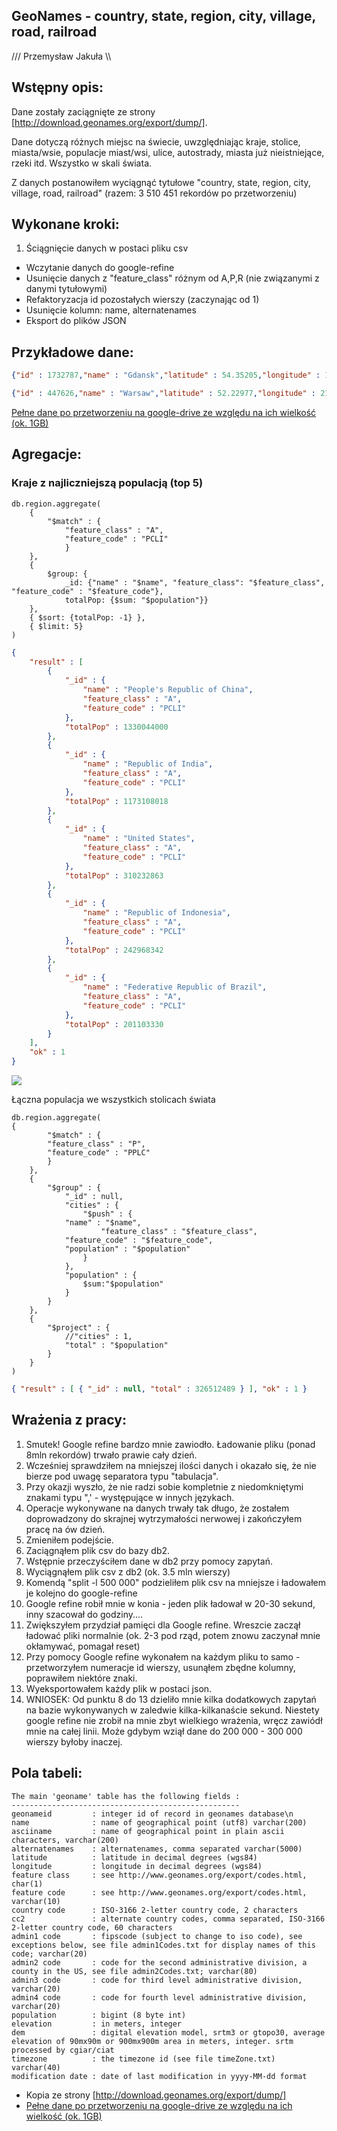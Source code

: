 ## GeoNames - country, state, region, city, village, road, railroad
///              Przemysław Jakuła              \\\

## Wstępny opis:

Dane zostały zaciągnięte ze strony [http://download.geonames.org/export/dump/]. 

Dane dotyczą różnych miejsc na świecie, uwzględniając kraje, stolice, miasta/wsie, populacje miast/wsi, ulice, autostrady, miasta już nieistniejące, rzeki itd. Wszystko w skali świata.

Z danych postanowiłem wyciągnąć tytułowe "country, state, region, city, village, road, railroad" (razem: 3 510 451 rekordów po przetworzeniu)

## Wykonane kroki:

1. Ściągnięcie danych w postaci pliku csv
* Wczytanie danych do google-refine
* Usunięcie danych z "feature_class" różnym od A,P,R (nie związanymi z danymi tytułowymi)
* Refaktoryzacja id pozostałych wierszy (zaczynając od 1)
* Usunięcie kolumn: name, alternatenames
* Eksport do plików JSON

## Przykładowe dane:
```json
{"id" : 1732787,"name" : "Gdansk","latitude" : 54.35205,"longitude" : 18.64637,"feature_class" : "P","feature_code" : "PPLA","country_code" : "PL","cc2" : null,"admin1_code" : 82,"admin2_code" : 2261,"admin3_code" : 226101,"admin4_code" : null,"population" : 461865,"elevation" : null,"dem" : 7,"timezone" : "Europe/Warsaw","modification_date" : "2011-10-14"}
```
```json
{"id" : 447626,"name" : "Warsaw","latitude" : 52.22977,"longitude" : 21.01178,"feature_class" : "P","feature_code" : "PPLC","country_code" : "PL","cc2" : null,"admin1_code" : 78,"admin2_code" : 1465,"admin3_code" : null,"admin4_code" : null,"population" : 1702139,"elevation" : null,"dem" : 113,"timezone" : "Europe/Warsaw","modification_date" : "2012-11-15"}
```

[Pełne dane po przetworzeniu na google-drive ze względu na ich wielkość (ok. 1GB)](https://drive.google.com/folderview?id=0B4yVP4J-xy3wLTRtNXA1U244Y0E&usp=sharing)

## Agregacje:

### Kraje z najliczniejszą populacją (top 5)

```
db.region.aggregate(
	{
		"$match" : {
			"feature_class" : "A",
			"feature_code" : "PCLI"
        	}
	},
	{
		$group: {
			_id: {"name" : "$name", "feature_class": "$feature_class", "feature_code" : "$feature_code"}, 
			totalPop: {$sum: "$population"}} 
	},
	{ $sort: {totalPop: -1} },
	{ $limit: 5}
)
```
```json
{
	"result" : [
		{
			"_id" : {
				"name" : "People's Republic of China",
				"feature_class" : "A",
				"feature_code" : "PCLI"
			},
			"totalPop" : 1330044000
		},
		{
			"_id" : {
				"name" : "Republic of India",
				"feature_class" : "A",
				"feature_code" : "PCLI"
			},
			"totalPop" : 1173108018
		},
		{
			"_id" : {
				"name" : "United States",
				"feature_class" : "A",
				"feature_code" : "PCLI"
			},
			"totalPop" : 310232863
		},
		{
			"_id" : {
				"name" : "Republic of Indonesia",
				"feature_class" : "A",
				"feature_code" : "PCLI"
			},
			"totalPop" : 242968342
		},
		{
			"_id" : {
				"name" : "Federative Republic of Brazil",
				"feature_class" : "A",
				"feature_code" : "PCLI"
			},
			"totalPop" : 201103330
		}
	],
	"ok" : 1
}
```
![](../images/pjakula/ag2.png)

Łączna populacja we wszystkich stolicach świata
```
db.region.aggregate(
{
        "$match" : {
		"feature_class" : "P",
		"feature_code" : "PPLC"
        }
    },
    {
        "$group" : {
            "_id" : null,
            "cities" : {
                "$push" : {
		    "name" : "$name",
                    "feature_class" : "$feature_class",
		    "feature_code" : "$feature_code",
		    "population" : "$population"
                }
            },
            "population" : {
                $sum:"$population"
            }
        }
    },
    {
        "$project" : {
            //"cities" : 1,
            "total" : "$population"
        }
    }
)
```
```json
{ "result" : [ { "_id" : null, "total" : 326512489 } ], "ok" : 1 }
```

## Wrażenia z pracy:
1. Smutek! Google refine bardzo mnie zawiodło. Ładowanie pliku (ponad 8mln rekordów) trwało prawie cały dzień. 
2. Wcześniej sprawdziłem na mniejszej ilości danych i okazało się, że nie bierze pod uwagę separatora typu "tabulacja".
3. Przy okazji wyszło, że nie radzi sobie kompletnie z niedomkniętymi znakami typu ",' - występujące w innych językach.
4. Operacje wykonywane na danych trwały tak długo, że zostałem doprowadzony do skrajnej wytrzymałości nerwowej i zakończyłem pracę na ów dzień.
5. Zmieniłem podejście.
6. Zaciągnąłem plik csv do bazy db2.
7. Wstępnie przeczyściłem dane w db2 przy pomocy zapytań.
8. Wyciągnąłem plik csv z db2 (ok. 3.5 mln wierszy)
9. Komendą "split -l 500 000" podzieliłem plik csv na mniejsze i ładowałem je kolejno do google-refine
10. Google refine robił mnie w konia - jeden plik ładował w 20-30 sekund, inny szacował do godziny....
11. Zwiększyłem przydział pamięci dla Google refine. Wreszcie zaczął ładować pliki normalnie (ok. 2-3 pod rząd, potem znowu zaczynał mnie okłamywać, pomagał reset)
12. Przy pomocy Google refine wykonałem na każdym pliku to samo - przetworzyłem numeracje id wierszy, usunąłem zbędne kolumny, poprawiłem niektóre znaki.
13. Wyeksportowałem każdy plik w postaci json.
14. WNIOSEK: Od punktu 8 do 13 dzieliło mnie kilka dodatkowych zapytań na bazie wykonywanych w zaledwie kilka-kilkanaście sekund. Niestety google refine nie zrobił na mnie zbyt wielkiego wrażenia, wręcz zawiódł mnie na całej linii. Może gdybym wziął dane do 200 000 - 300 000 wierszy byłoby inaczej.

## Pola tabeli:

```
The main 'geoname' table has the following fields :
---------------------------------------------------
geonameid         : integer id of record in geonames database\n
name              : name of geographical point (utf8) varchar(200)
asciiname         : name of geographical point in plain ascii characters, varchar(200)
alternatenames    : alternatenames, comma separated varchar(5000)
latitude          : latitude in decimal degrees (wgs84)
longitude         : longitude in decimal degrees (wgs84)
feature class     : see http://www.geonames.org/export/codes.html, char(1)
feature code      : see http://www.geonames.org/export/codes.html, varchar(10)
country code      : ISO-3166 2-letter country code, 2 characters
cc2               : alternate country codes, comma separated, ISO-3166 2-letter country code, 60 characters
admin1 code       : fipscode (subject to change to iso code), see exceptions below, see file admin1Codes.txt for display names of this code; varchar(20)
admin2 code       : code for the second administrative division, a county in the US, see file admin2Codes.txt; varchar(80)
admin3 code       : code for third level administrative division, varchar(20)
admin4 code       : code for fourth level administrative division, varchar(20)
population        : bigint (8 byte int)
elevation         : in meters, integer
dem               : digital elevation model, srtm3 or gtopo30, average elevation of 90mx90m or 900mx900m area in meters, integer. srtm processed by cgiar/ciat
timezone          : the timezone id (see file timeZone.txt) varchar(40)
modification date : date of last modification in yyyy-MM-dd format
```
* Kopia ze strony [http://download.geonames.org/export/dump/]
* [Pełne dane po przetworzeniu na google-drive ze względu na ich wielkość (ok. 1GB)](https://drive.google.com/folderview?id=0B4yVP4J-xy3wLTRtNXA1U244Y0E&usp=sharing)

